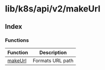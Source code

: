 # lib/k8s/api/v2/makeUrl

## Index

### Functions

| Function | Description |
| ------ | ------ |
| [makeUrl](functions/makeUrl.md) | Formats URL path |
